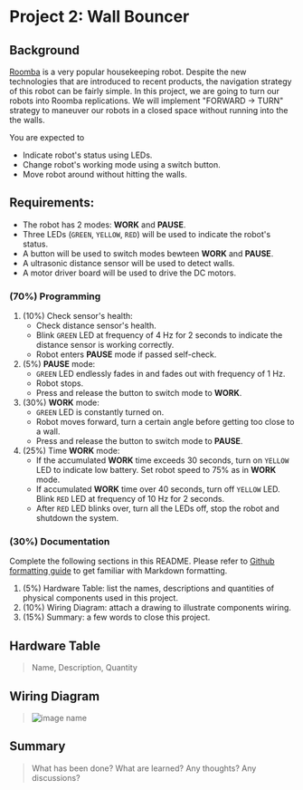 # Project 2: Wall Bouncer

## Background
[Roomba](https://www.irobot.com/en_US/roomba.html) is a very popular housekeeping robot. Despite the new technologies that are introduced to recent products, the navigation strategy of this robot can be fairly simple. In this project, we are going to turn our robots into Roomba replications. We will implement "FORWARD -> TURN" strategy to maneuver our robots in a closed space without running into the the walls.

You are expected to
- Indicate robot's status using LEDs.
- Change robot's working mode using a switch button.
- Move robot around without hitting the walls.

## Requirements:
- The robot has 2 modes: **WORK** and **PAUSE**. 
- Three LEDs (`GREEN`, `YELLOW`, `RED`) will be used to indicate the robot's status.
- A button will be used to switch modes bewteen **WORK** and **PAUSE**.
- A ultrasonic distance sensor will be used to detect walls.
- A motor driver board will be used to drive the DC motors.

### (70%) Programming
1. (10%) Check sensor's health: 
    - Check distance sensor's health.
    - Blink `GREEN` LED at frequency of 4 Hz for 2 seconds to indicate the distance sensor is working correctly. 
    - Robot enters **PAUSE** mode if passed self-check.
2. (5%) **PAUSE** mode: 
    - `GREEN` LED endlessly fades in and fades out with frequency of 1 Hz. 
    - Robot stops.
    - Press and release the button to switch mode to **WORK**.
3. (30%) **WORK** mode: 
    - `GREEN` LED is constantly turned on. 
    - Robot moves forward, turn a certain angle before getting too close to a wall. 
    - Press and release the button to switch mode to **PAUSE**.
4. (25%) Time **WORK** mode:
    - If the accumulated **WORK** time exceeds 30 seconds, turn on `YELLOW` LED to indicate low battery. Set robot speed to 75% as in **WORK** mode. 
    - If accumulated **WORK** time over 40 seconds, turn off `YELLOW` LED. Blink `RED` LED at frequency of 10 Hz for 2 seconds.
    - After `RED` LED blinks over, turn all the LEDs off, stop the robot and shutdown the system. 

### (30%) Documentation
Complete the following sections in this README. Please refer to [Github formatting guide](https://docs.github.com/en/get-started/writing-on-github) to get familiar with Markdown formatting.
1. (5%) Hardware Table: list the names, descriptions and quantities of physical components used in this project.
2. (10%) Wiring Diagram: attach a drawing to illustrate components wiring.
3. (15%) Summary: a few words to close this project.

## Hardware Table
> Name, Description, Quantity

## Wiring Diagram
> ![image name](link)

## Summary
> What has been done? What are learned? Any thoughts? Any discussions?
